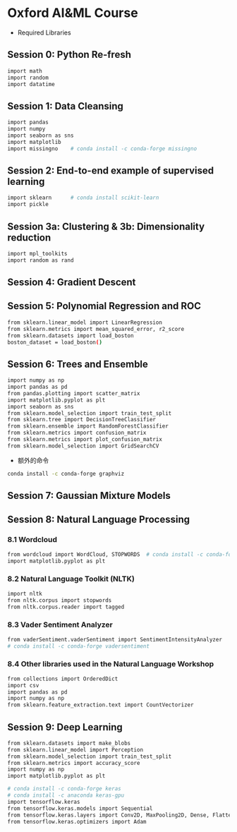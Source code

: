 # Oxford AI&ML Course

- Required Libraries

## Session 0: Python Re-fresh

```bash
import math
import random
import datatime
```

## Session 1: Data Cleansing

```bash
import pandas
import numpy
import seaborn as sns
import matplotlib
import missingno    # conda install -c conda-forge missingno
```

## Session 2: End-to-end example of supervised learning

```bash
import sklearn      # conda install scikit-learn
import pickle
```

## Session 3a: Clustering & 3b: Dimensionality reduction

```bash
import mpl_toolkits
import random as rand
```

## Session 4: Gradient Descent

## Session 5: Polynomial Regression and ROC

```bash
from sklearn.linear_model import LinearRegression
from sklearn.metrics import mean_squared_error, r2_score
from sklearn.datasets import load_boston
boston_dataset = load_boston()
```

## Session 6: Trees and Ensemble

```bash
import numpy as np
import pandas as pd
from pandas.plotting import scatter_matrix
import matplotlib.pyplot as plt
import seaborn as sns
from sklearn.model_selection import train_test_split
from sklearn.tree import DecisionTreeClassifier
from sklearn.ensemble import RandomForestClassifier
from sklearn.metrics import confusion_matrix
from sklearn.metrics import plot_confusion_matrix
from sklearn.model_selection import GridSearchCV
```

- 额外的命令

```bash
conda install -c conda-forge graphviz
```

## Session 7: Gaussian Mixture Models

## Session 8: Natural Language Processing

### 8.1 Wordcloud

```bash
from wordcloud import WordCloud, STOPWORDS  # conda install -c conda-forge wordcloud
import matplotlib.pyplot as plt
```

### 8.2 Natural Language Toolkit (NLTK)

```bash
import nltk
from nltk.corpus import stopwords
from nltk.corpus.reader import tagged
```

### 8.3 Vader Sentiment Analyzer

```bash
from vaderSentiment.vaderSentiment import SentimentIntensityAnalyzer
# conda install -c conda-forge vadersentiment
```

### 8.4 Other libraries used in the Natural Language Workshop

```bash
from collections import OrderedDict
import csv
import pandas as pd
import numpy as np
from sklearn.feature_extraction.text import CountVectorizer
```

## Session 9: Deep Learning

```bash
from sklearn.datasets import make_blobs
from sklearn.linear_model import Perception
from sklearn.model_selection import train_test_split
from sklearn.metrics import accuracy_score
import numpy as np
import matplotlib.pyplot as plt

# conda install -c conda-forge keras
# conda install -c anaconda keras-gpu
import tensorflow.keras
from tensorflow.keras.models import Sequential
from tensorflow.keras.layers import Conv2D, MaxPooling2D, Dense, Flatten, Dropout
from tensorflow.keras.optimizers import Adam
```
